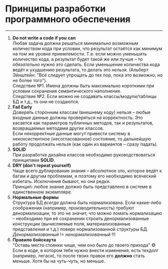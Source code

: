 # Принципы разработки программного обеспечения
-----------------------------------------------------------------------------------------------------------

1.  **Do not write a code if you can**  
    Любая задача должна решаться минимально возможным количеством кода при условии, что результат остаётся как минимум на том же уровне приемлемости. Т.е. если можно уменьшить количество кода, а результат будет такой же или лучше – то _обязательно_ нужно это сделать. Если уменьшение количества кода ведёт к ухудшению результата, то делать это _нельзя_. (Альберт Эйнштейн: "Всё следует упрощать до тех пор, пока это возможно, но не более того").  
    Следствие №1. Имена должны быть максимально короткими при условии сохранения семантического наполнения.  
    Следствие №2. Если можно не создавать классы/модули/таблицы БД и т.д., то они не создаются.
2.  **Fail Early**  
    Доверять сторонним классам (внешнему коду) нельзя – любые входные данные должны проверяться на корректность. Это касается как параметров публичных методов, так и результатов, возвращаемых методами других классов.  
    Если некорректные данные могут привести систему в неконсистентное (несогласованное) состояние, то дальнейшую работу продолжать нельзя (как один из вариантов – сразу падать).
3.  **SOLID**  
    При разработке дизайна классов необходимо руководствоваться принципами **SOLID**.
4.  **DRY (don't repeat yourself)**  
    Чаще всего дублирование знания – абсолютное зло, которое ведёт к багам и другим проблемам, и поэтому его необходимо всяческий избегать. Исключения бывают, но они редки.  
    Принцип: любое знание должно быть представлено в системе в единственном экземпляре.
5.  **Нормальные формы**  
    Структура БД _всегда_ должна быть нормализована. Если какие-либо соображения (например, производительность) требуют денормализации, то это не значит, что можно ломать нормализацию – необходимо при её сохранении строить денормализованные конструкции (вычисляемые поля, материализованные представления и т.д.) поверх нормализованной структуры БД.  
    _Денормализованный_ != _ненормализованный_ !!!
6.  **Правило бойскаута**  
    "Оставь место стоянки чище, чем оно было до твоего прихода" ©  
    Если в коде, в котором тебе нужно внести изменения, есть техдолг (например, легаси), то после твоих правок его **должно** стать меньше. Хотя бы на чуть-чуть, но меньше.